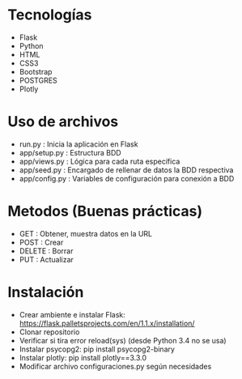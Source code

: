 # Tecnologías

 * Flask
 * Python
 * HTML
 * CSS3
 * Bootstrap
 * POSTGRES
 * Plotly


# Uso de archivos

* run.py : Inicia la aplicación en Flask
* app/setup.py : Estructura BDD
* app/views.py : Lógica para cada ruta específica
* app/seed.py : Encargado de rellenar de datos la BDD respectiva
* app/config.py : Variables de configuración para conexión a BDD

# Metodos (Buenas prácticas)

- GET : Obtener, muestra datos en la URL
- POST : Crear
- DELETE : Borrar
- PUT : Actualizar


# Instalación

* Crear ambiente e instalar Flask: https://flask.palletsprojects.com/en/1.1.x/installation/
* Clonar repositorio
* Verificar si tira error reload(sys) (desde Python 3.4 no se usa)
* Instalar psycopg2: pip install psycopg2-binary
* Instalar plotly: pip install plotly==3.3.0
* Modificar archivo configuraciones.py según necesidades